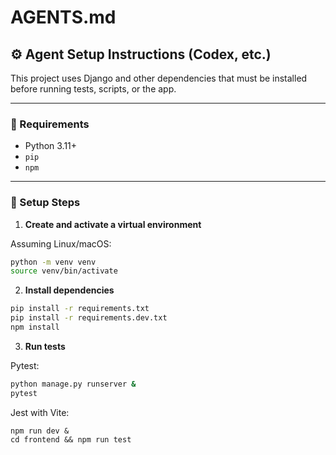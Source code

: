 # AGENTS.md

## ⚙️ Agent Setup Instructions (Codex, etc.)

This project uses Django and other dependencies that must be installed before running tests, scripts, or the app.

---

### 🧱 Requirements

- Python 3.11+
- `pip`
- `npm`

---

### 🧪 Setup Steps

1. **Create and activate a virtual environment**

Assuming Linux/macOS:
```bash
python -m venv venv
source venv/bin/activate
```

2. **Install dependencies**
```bash
pip install -r requirements.txt
pip install -r requirements.dev.txt
npm install
```

3. **Run tests**

Pytest:
```bash
python manage.py runserver &
pytest
```

Jest with Vite:

```
npm run dev &
cd frontend && npm run test
```
